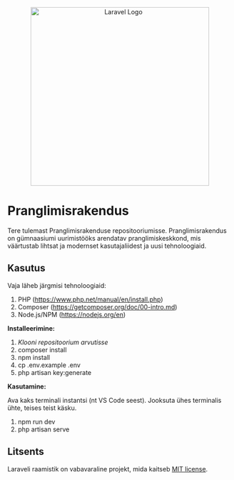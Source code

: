 <p align="center"><a href="https://laravel.com" target="_blank"><img src="https://raw.githubusercontent.com/laravel/art/master/logo-lockup/5%20SVG/2%20CMYK/1%20Full%20Color/laravel-logolockup-cmyk-red.svg" width="400" alt="Laravel Logo"></a></p>

# Pranglimisrakendus

Tere tulemast Pranglimisrakenduse repositooriumisse. Pranglimisrakendus on gümnaasiumi uurimistööks arendatav pranglimiskeskkond, mis väärtustab lihtsat ja modernset kasutajaliidest ja uusi tehnoloogiaid.

## Kasutus

Vaja läheb järgmisi tehnoloogiaid:

1) PHP (https://www.php.net/manual/en/install.php)
2) Composer (https://getcomposer.org/doc/00-intro.md)
3) Node.js/NPM (https://nodejs.org/en)
   
**Installeerimine:**

1. _Klooni repositoorium arvutisse_
2. composer install
3. npm install
4. cp .env.example .env
5. php artisan key:generate

**Kasutamine:**

Ava kaks terminali instantsi (nt VS Code seest). Jooksuta ühes terminalis ühte, teises teist käsku.

1. npm run dev
2. php artisan serve


## Litsents

Laraveli raamistik on vabavaraline projekt, mida kaitseb [MIT license](https://opensource.org/licenses/MIT).
